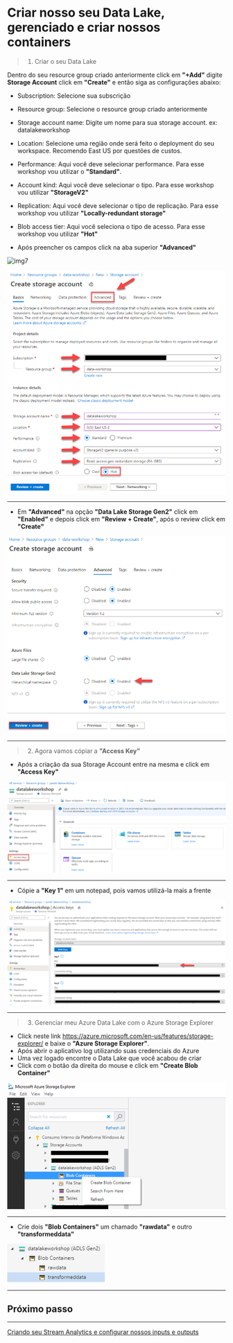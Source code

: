 # Criar nosso seu Data Lake, gerenciado e criar nossos containers

> 1. Criar o seu Data Lake

Dentro do seu resource group criado anteriormente click em **"+Add"** digite **Storage Account** click em **"Create"** e então siga as configurações abaixo:

- Subscription: Selecione sua subscrição
- Resource group: Selecione o resource group criado anteriormente
- Storage account name: Digite um nome para sua storage account. ex: datalakeworkshop
- Location: Selecione uma região onde será feito o deployment do seu workspace. Recomendo East US por questões de custos.
- Performance: Aqui você deve selecionar performance. Para esse workshop vou utilizar o **"Standard"**.
- Account kind: Aqui você deve selecionar o tipo. Para esse workshop vou utilizar **"StorageV2"**
- Replication: Aqui você deve selecionar o tipo de replicação. Para esse workshop vou utilizar **"Locally-redundant storage"**
- Blob access tier: Aqui você seleciona o tipo de acesso. Para esse workshop vou utilizar **"Hot"**

- Após preencher os campos click na aba superior **"Advanced"**

![img7](/img/storageaccount.GIF)

![img8](/img/storageaccount01.png)
___

- Em **"Advanced"** na opção **"Data Lake Storage Gen2"** click em  **"Enabled"** e depois click em **"Review + Create"**, após o review click em **"Create"**

![img9](/img/storageaccount04.png)
___

> 2. Agora vamos cópiar a **"Access Key"**

- Após a criação da sua Storage Account entre na mesma e click em **"Access Key"**

![img10](/img/storageaccount4.png)
___

- Cópie a **"Key 1"** em um notepad, pois vamos utilizá-la mais a frente

![img11](/img/storageaccount5.png)
___

> 3. Gerenciar meu Azure Data Lake com o Azure Storage Explorer 

- Click neste link https://azure.microsoft.com/en-us/features/storage-explorer/ e baixe o **"Azure Storage Explorer"**. 
- Após abrir o aplicativo log utilizando suas credenciais do Azure
- Uma vez logado encontre o Data Lake que você acabou de criar
- Click com o botão da direita do mouse e click em **"Create Blob Container"**

![img12](/img/explorer1.png)
___

- Crie dois **"Blob Containers"** um chamado **"rawdata"** e outro **"transformeddata"**

![img13](/img/explorer2.png)
___

## Próximo passo
___

[Criando seu Stream Analytics e configurar nossos inputs e outputs](./stream_analytics.md)